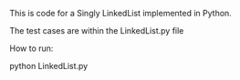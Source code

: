 This is code for a  Singly LinkedList implemented in Python.

The test cases are within the LinkedList.py file

How to run:

python LinkedList.py 
